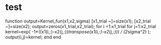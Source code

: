 # test

function output=Kernel_fun(x1,x2,sigma)
[x1_trial ~]=size(x1);
[x2_trial ~]=size(x2);
output=zeros(x1_trial,x2_trial);
for i =1:x1_trial
    for j=1:x2_trial
        kernel=exp( -1*((x1(i,:)-x2(j,:))*transpose(x1(i,:)-x2(j,:))) / (2*sigma^2) );
        output(i,j)=kernel;
    end
end
